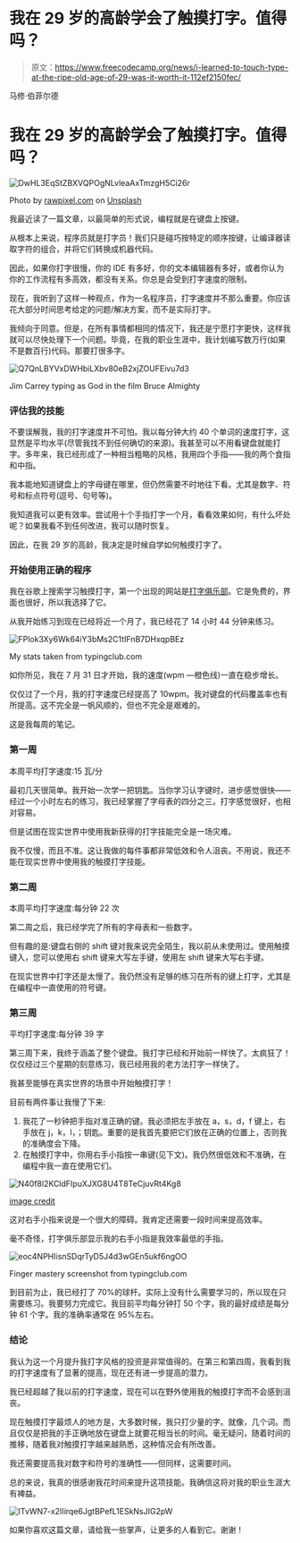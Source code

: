 # 我在 29 岁的高龄学会了触摸打字。值得吗？

> 原文：<https://www.freecodecamp.org/news/i-learned-to-touch-type-at-the-ripe-old-age-of-29-was-it-worth-it-112ef2150fec/>

马修·伯菲尔德

# 我在 29 岁的高龄学会了触摸打字。值得吗？

![DwHL3EqStZBXVQPOgNLvleaAxTmzgH5Ci26r](img/10b2b2d2447b7fb3651503cb766d1a23.png)

Photo by [rawpixel.com](https://unsplash.com/photos/hPlajOgEs3s?utm_source=unsplash&utm_medium=referral&utm_content=creditCopyText) on [Unsplash](https://unsplash.com/?utm_source=unsplash&utm_medium=referral&utm_content=creditCopyText)

我最近读了一篇文章，以最简单的形式说，编程就是在键盘上按键。

从根本上来说，程序员就是打字员！我们只是碰巧按特定的顺序按键，让编译器读取字符的组合，并将它们转换成机器代码。

因此，如果你打字很慢，你的 IDE 有多好，你的文本编辑器有多好，或者你认为你的工作流程有多高效，都没有关系。你总是会受到打字速度的限制。

现在，我听到了这样一种观点，作为一名程序员，打字速度并不那么重要。你应该花大部分时间思考给定的问题/解决方案，而不是实际打字。

我倾向于同意。但是，在所有事情都相同的情况下，我还是宁愿打字更快，这样我就可以尽快处理下一个问题。毕竟，在我的职业生涯中，我计划编写数万行(如果不是数百行)代码。那要打很多字。

![Q7QnLBYVxDWHbiLXbv80eB2xjZOUFEivu7d3](img/8b18e932833ec08bc2ea007d9f8daf24.png)

Jim Carrey typing as God in the film Bruce Almighty

### 评估我的技能

不要误解我，我的打字速度并不可怕。我以每分钟大约 40 个单词的速度打字，这显然是平均水平(尽管我找不到任何确切的来源)。我甚至可以不用看键盘就能打字。多年来，我已经形成了一种相当粗略的风格，我用四个手指——我的两个食指和中指。

我本能地知道键盘上的字母键在哪里，但仍然需要不时地往下看。尤其是数字、符号和标点符号(逗号、句号等)。

我知道我可以更有效率。尝试用十个手指打字一个月，看看效果如何，有什么坏处呢？如果我看不到任何改进，我可以随时恢复。

因此，在我 29 岁的高龄，我决定是时候自学如何触摸打字了。

### 开始使用正确的程序

我在谷歌上搜索学习触摸打字，第一个出现的网站是[打字俱乐部](https://www.typingclub.com/)。它是免费的，界面也很好，所以我选择了它。

从我开始练习到现在已经将近一个月了，我已经花了 14 小时 44 分钟来练习。

![FPlok3Xy6Wk64iY3bMs2C1tIFnB7DHxqpBEz](img/d3b25b0a7219e53568fc36ac0dcf1f95.png)

My stats taken from typingclub.com

如你所见，我在 7 月 31 日才开始，我的速度(wpm —橙色线)一直在稳步增长。

仅仅过了一个月，我的打字速度已经提高了 10wpm。我对键盘的代码覆盖率也有所提高。这不完全是一帆风顺的，但也不完全是艰难的。

这是我每周的笔记。

### 第一周

本周平均打字速度:15 瓦/分

最初几天很简单。我开始一次学一把钥匙。当你学习认字键时，进步感觉很快——经过一个小时左右的练习，我已经掌握了字母表的四分之三。打字感觉很好，也相对容易。

但是试图在现实世界中使用我新获得的打字技能完全是一场灾难。

我不仅慢，而且不准。这让我做的每件事都非常低效和令人沮丧。不用说，我还不能在现实世界中使用我的触摸打字技能。

### 第二周

本周平均打字速度:每分钟 22 次

第二周之后，我已经学完了所有的字母表和一些数字。

但有趣的是:键盘右侧的 shift 键对我来说完全陌生，我以前从未使用过。使用触摸键入，您可以使用右 shift 键来大写左手键，使用左 shift 键来大写右手键。

在现实世界中打字还是太慢了。我仍然没有足够的练习在所有的键上打字，尤其是在编程中一直使用的符号键。

### 第三周

平均打字速度:每分钟 39 字

第三周下来，我终于涵盖了整个键盘。我打字已经和开始前一样快了。太疯狂了！仅仅经过三个星期的刻意练习，我已经用我的老方法打字一样快了。

我甚至能够在真实世界的场景中开始触摸打字！

目前有两件事让我慢了下来:

1.  我花了一秒钟把手指对准正确的键。我必须把左手放在 a，s，d，f 键上，右手放在 j，k，l，；钥匙。重要的是我首先要把它们放在正确的位置上，否则我的准确度会下降。
2.  在触摸打字中，你用右手小指按一串键(见下文)。我仍然很低效和不准确，在编程中我一直在使用它们。

![N40f8l2KCldFIpuXJXG8U4T8TeCjuvRt4Kg8](img/ab9c835040ed59dee3319a3e2e654f82.png)

[image credit](https://spaceplace.nasa.gov/sign-here-typing/en/)

这对右手小指来说是一个很大的障碍。我肯定还需要一段时间来提高效率。

毫不奇怪，打字俱乐部显示我的右手小指是我效率最低的手指。

![eoc4NPHIisnSDqrTyD5J4d3wGEn5ukf6ngOO](img/287ff3dc28c3e8282c02689fa607d0fa.png)

Finger mastery screenshot from typingclub.com

到目前为止，我已经打了 70%的球杆。实际上没有什么需要学习的，所以现在只需要练习。我要努力完成它。我目前平均每分钟打 50 个字，我的最好成绩是每分钟 61 个字。我的准确率通常在 95%左右。

### 结论

我认为这一个月提升我打字风格的投资是非常值得的。在第三和第四周，我看到我的打字速度有了显著的提高，现在还有进一步提高的潜力。

我已经超越了我以前的打字速度，现在可以在野外使用我的触摸打字而不会感到沮丧。

现在触摸打字最烦人的地方是，大多数时候，我只打少量的字。就像，几个词。而且仅仅是把我的手正确地放在键盘上就要花相当长的时间。毫无疑问，随着时间的推移，随着我对触摸打字越来越熟悉，这种情况会有所改善。

我还需要提高我对数字和符号的准确性——但同样，这需要时间。

总的来说，我真的很感谢我花时间来提升这项技能。我确信这将对我的职业生涯大有裨益。

![ITvWN7-x2IIirqe6JgtBPefL1ESkNsJIG2pW](img/c9c159fcb8346a27e91f55daeb2ca15e.png)

如果你喜欢这篇文章，请给我一些掌声，让更多的人看到它。谢谢！